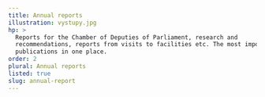 ```yaml
---
title: Annual reports
illustration: vystupy.jpg
hp: >
  Reports for the Chamber of Deputies of Parliament, research and
  recommendations, reports from visits to facilities etc. The most important
  publications in one place.
order: 2
plural: Annual reports
listed: true
slug: annual-report
---
```


